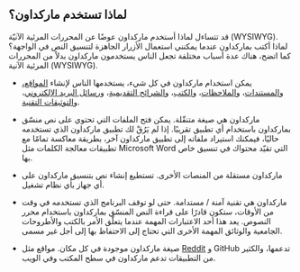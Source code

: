 ## لماذا تستخدم ماركداون؟

قد تتساءل لماذا أستخدم ماركداون عوضًا عن المحررات المرئية الآنيّة (WYSIWYG). لماذا أكتب بماركداون عندما يمكنني استعمال الأزرار الجاهزة لتنسيق النص في الواجهة؟ كما اتضح، هناك عدة أسباب مختلفة تجعل الناس يستخدمون ماركداون بدلاً من المحررات المرئية الآنية (WYSIWYG).

- يمكن استخدام ماركداون في كل شيء، يستخدمها الناس لإنشاء [المواقع،](https://www.guide.dawin.io/getting-started/#websites) و[المستندات](https://www.guide.dawin.io/getting-started/#documents)، و[الملاحظات](https://www.guide.dawin.io/getting-started/#notes)، و[الكتب](https://www.guide.dawin.io/getting-started/#books)، و[الشرائح التقديمية](https://www.guide.dawin.io/getting-started/#presentations)، و[رسائل البريد الإلكتروني](https://www.guide.dawin.io/getting-started/#email)، و[التوثيقات التقنية](https://www.guide.dawin.io/getting-started/#documentation).

- ماركداون هي صيغة متنقّلة. يمكن فتح الملفات التي تحتوي على نص منسّق بماركداون باستخدام أي تطبيق تقريبًا. إذا لم يَرُقْ لك تطبيق ماركداون الذي تستخدمه حاليًا، فيمكنك استيراد ملفاته إلى تطبيق ماركداون آخر، بطريقة معاكسة تمامًا مع تطبيقات معالجة الكلمات مثل Microsoft Word التي تقيّد محتواك في تنسيق خاص بها.
- ماركداون مستقلة من المنصات الأخرى. تستطيع إنشاء نص بتنسيق ماركداون على أي جهاز بأي نظام تشغيل.
- ماركداون هي تقنية آمنة / مستدامة. حتى لو توقف البرنامج الذي تستخدمه في وقت من الأوقات، ستكون قادرًا على قراءة النص المنسّق بماركداون باستخدام محرر النصوص. يعد هذا أحد الاعتبارات المهمة عندما يتعلّق الأمر بالكتب والأطروحات الجامعية والوثائق المهمة الأخرى التي تحتاج إلى الاحتفاظ بها إلى أجل غير مسمى.
- صيغة ماركداون موجودة في كل مكان. مواقع مثل [Reddit](https://www.guide.dawin.io/tools/reddit) و GitHub تدعمها، والكثير من التطبيقات تدعم ماركداون في سطح المكتب وفي الويب.
